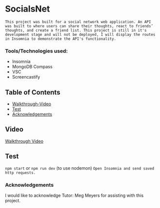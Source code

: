 # SocialsNet

```This project was built for a social network web application. An API was built to where users can share their thoughts, react to friends’ thoughts, and create a friend list. This project is still in it's development stage and will not be deployed, I will display the routes in Insomnia to demonstrate the API's functionality.```


### Tools/Technologies used:

- Insomnia
- MongoDB Compass
- VSC
- Screencastify

## Table of Contents
- [Walkthrough-Video](#Video)
- [Test](#Test)
- [Acknowledgements](#acknowledgements)

## Video

[Walkthrough Video](https://drive.google.com/file/d/1WWnN5wHsJGvN96T0Jo1q2Wh-ykE9eG5p/view)

## Test

```npm start``` or ```npm run dev``` (to use nodemon)
```Open Insomnia and send saved http requests.```

### Acknowledgements

I would like to acknowledge Tutor: Meg Meyers for assisting with this project.
